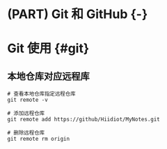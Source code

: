 
# (PART) Git 和 GitHub {-}

# Git 使用 {#git}

## 本地仓库对应远程库

```
# 查看本地仓库指定远程仓库
git remote -v

# 添加远程仓库
git remote add https://github/Hiidiot/MyNotes.git

# 删除远程仓库
git remote rm origin
```

